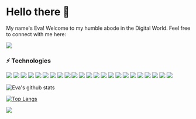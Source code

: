 # Hello there 👋

My name's Eva! Welcome to my humble abode in the Digital World. Feel free to connect with me here:

<img src = "https://img.shields.io/badge/linkedin-%230077B5.svg?&style=for-the-badge&logo=linkedin&logoColor=white" />

### ⚡️ Technologies ###

<img src = "https://img.shields.io/badge/c++%20-%2300599C.svg?&style=for-the-badge&logo=c%2B%2B&logoColor=white" />
<img src = "https://img.shields.io/badge/c%23%20-%23239120.svg?&style=for-the-badge&logo=c-sharp&logoColor=white" />
<img src = "https://img.shields.io/badge/java-%23ED8B00.svg?&style=for-the-badge&logo=java&logoColor=white" />
<img src = "https://img.shields.io/badge/swift-%23FA7343.svg?&style=for-the-badge&logo=swift&logoColor=white" />
<img src = "https://img.shields.io/badge/tableau%20-%23E97627.svg?&style=for-the-badge&logo=tableau&logoColor=white" />
<img src = "https://img.shields.io/badge/angular%20-%23DD0031.svg?&style=for-the-badge&logo=angular&logoColor=white" />
<img src = "https://img.shields.io/badge/bootstrap%20-%23563D7C.svg?&style=for-the-badge&logo=bootstrap&logoColor=white" />
<img src = "https://img.shields.io/badge/mysql-%2300f.svg?&style=for-the-badge&logo=mysql&logoColor=white" />
<img src = "https://img.shields.io/badge/slack%20-%234A154B.svg?&style=for-the-badge&logo=slack&logoColor=white" />
<img src = "https://img.shields.io/badge/ApacheMaven%20-%23C71A36.svg?&style=for-the-badge&logo=apache&logoColor=white" />
<img src = "https://img.shields.io/badge/jenkins%20-%23D24939.svg?&style=for-the-badge&logo=jenkins&logoColor=white" />
<img src = "https://img.shields.io/badge/html%20-%23E34F26.svg?&style=for-the-badge&logo=html5&logoColor=white" />
<img src = "https://img.shields.io/badge/linux%20-%23FCC624.svg?&style=for-the-badge&logo=linux&logoColor=white" />
<img src = "https://img.shields.io/badge/spring%20-%236DB33F.svg?&style=for-the-badge&logo=spring&logoColor=white" />
<img src = "https://img.shields.io/badge/node.js%20-%23339933.svg?&style=for-the-badge&logo=node.js&logoColor=white" />
<img src = "https://img.shields.io/badge/css3%20-%231572B6.svg?&style=for-the-badge&logo=css3&logoColor=white" />
<img src = "https://img.shields.io/badge/xcode%20-%231575F9.svg?&style=for-the-badge&logo=xcode&logoColor=white" />
<img src = "https://img.shields.io/badge/typescript%20-%23007ACC.svg?&style=for-the-badge&logo=typescript&logoColor=white" />
<img src = "https://img.shields.io/badge/BitBucket%20-%230052CC.svg?&style=for-the-badge&logo=bitbucket&logoColor=white" />
<img src = "https://img.shields.io/badge/jira%20-%230052CC.svg?&style=for-the-badge&logo=jira&logoColor=white" />
<img src = "https://img.shields.io/badge/eclipse%20-%232C2255.svg?&style=for-the-badge&logo=eclipse&logoColor=white" />
<img src = "https://img.shields.io/badge/visualstudio%20-%235C2D91.svg?&style=for-the-badge&logo=visualstudio&logoColor=white" />
<img src = "https://img.shields.io/badge/splunk%20-%23000000.svg?&style=for-the-badge&logo=splunk&logoColor=white" />

>
![Eva's github stats](https://github-readme-stats.vercel.app/api?username=ezolo&theme=default&show_icons=true)
>
[![Top Langs](https://github-readme-stats.vercel.app/api/top-langs/?username=ezolo&layout&theme=compact)](https://github.com/ezolo/github-readme-stats)

![](https://komarev.com/ghpvc/?username=ezolo&color=blue)
